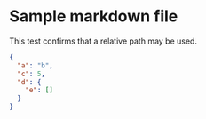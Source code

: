 # Sample markdown file

This test confirms that a relative path may be used.

<!-- blockcheck ../data.json -->
```json
{
  "a": "b",
  "c": 5,
  "d": {
    "e": []
  }
}
```
